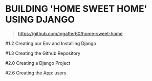 # BUILDING 'HOME SWEET HOME' USING DJANGO

> https://github.com/ingafter60/home-sweet-home

#1.2 Creating our Env and Installing Django 

#1.3 Creating the Github Repository 

#2.0 Creating a Django Project 

#2.6 Creating the App: users